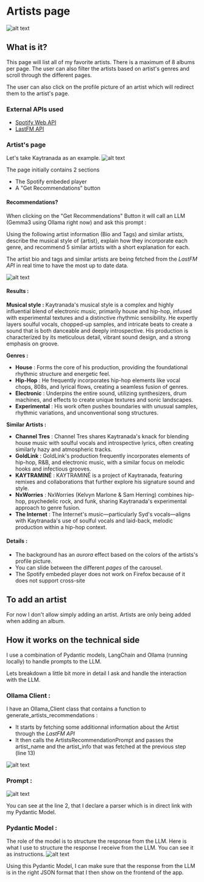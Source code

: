 # Artists page

![alt text](artists.png)

## What is it?

This page will list all of my favorite artists. There is a maximum of 8 albums per page. The user can also filter the artists based on artist's genres and scroll through the different pages.

The user can also click on the profile picture of an artist which will redirect them to the artist's page.

### External APIs used

- [Spotify Web API](https://developer.spotify.com/documentation/web-api)
- [LastFM API](https://www.last.fm/api)

### Artist's page

Let's take Kaytranada as an example.
![alt text](kaytranada.png)

The page initially contains 2 sections

- The Spotify embeded player
- A "Get Recommendations" button

#### Recommendations?

When clicking on the "Get Recommendations" Button it will call an LLM (Gemma3 using Ollama right now) and ask this prompt :

Using the following artist information (Bio and Tags) and similar artists, describe the musical style of {artist}, explain how they incorporate each genre, and recommend 5 similar artists with a short explanation for each.

The artist bio and tags and similar artists are being fetched from the _LastFM API_ in real time to have the most up to date data.

![alt text](recommendation.png)

#### Results :

**Musical style :**
Kaytranada's musical style is a complex and highly influential blend of electronic music, primarily house and hip-hop, infused with experimental textures and a distinctive rhythmic sensibility. He expertly layers soulful vocals, chopped-up samples, and intricate beats to create a sound that is both danceable and deeply introspective. His production is characterized by its meticulous detail, vibrant sound design, and a strong emphasis on groove.

**Genres :**

- **House** : Forms the core of his production, providing the foundational rhythmic structure and energetic feel.
- **Hip-Hop** : He frequently incorporates hip-hop elements like vocal chops, 808s, and lyrical flows, creating a seamless fusion of genres.
- **Electronic** : Underpins the entire sound, utilizing synthesizers, drum machines, and effects to create unique textures and sonic landscapes.
- **Experimental** : His work often pushes boundaries with unusual samples, rhythmic variations, and unconventional song structures.

**Similar Artists :**

- **Channel Tres** : Channel Tres shares Kaytranada's knack for blending house music with soulful vocals and introspective lyrics, often creating similarly hazy and atmospheric tracks.
- **GoldLink** : GoldLink's production frequently incorporates elements of hip-hop, R&B, and electronic music, with a similar focus on melodic hooks and infectious grooves.
- **KAYTRAMINÉ** : KAYTRAMINÉ is a project of Kaytranada, featuring remixes and collaborations that further explore his signature sound and style.
- **NxWorries** : NxWorries (Kelvyn Marlone & Sam Herring) combines hip-hop, psychedelic rock, and funk, sharing Kaytranada's experimental approach to genre fusion.
- **The Internet** : The Internet's music—particularly Syd's vocals—aligns with Kaytranada's use of soulful vocals and laid-back, melodic production within a hip-hop context.

#### Details :

- The background has an _aurora_ effect based on the colors of the artists's profile picture.
- You can slide between the different _pages_ of the carousel.
- The Spotify embeded player does not work on Firefox because of it does not support cross-site

## To add an artist

For now I don't allow simply adding an artist.
Artists are only being added when adding an album.

## How it works on the technical side

I use a combination of Pydantic models, LangChain and Ollama (running locally) to handle prompts to the LLM.

Lets breakdown a little bit more in detail I ask and handle the interaction with the LLM.

### Ollama Client :

I have an Ollama_Client class that contains a function to generate_artists_recommendations :

- It starts by fetching some additionnal information about the Artist through the _LastFM API_
- It then calls the ArtistsRecommendationPrompt and passes the artist_name and the artist_info that was fetched at the previous step (line 13)

![alt text](ollama_client.png)

### Prompt :

![alt text](prompt_class.png)

You can see at the line 2, that I declare a parser which is in direct link with my Pydantic Model.

### Pydantic Model :

The role of the model is to structure the response from the LLM. Here is what I use to structure the response I receive from the LLM. You can see it as instructions.
![alt text](pydantic_model.png)

Using this Pydantic Model, I can make sure that the response from the LLM is in the right JSON format that I then show on the frontend of the app.
